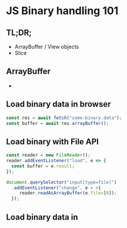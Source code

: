 # JS Binary handling 101

## TL;DR; 

* ArrayBuffer / View objects
* Slice

## ArrayBuffer

* 

## Load binary data in browser

~~~javascript
const res = await fetch("some-binary.data");
const buffer = await res.arrayBuffer();
~~~

## Load binary with File API

~~~javascript
const reader = new FileReader();
reader.addEventListener("load", e => {
  const buffer = e.result;
});

document.querySelector("input[type=file]")
  .addEventListener("change", e = >{
     reader.readAsArrayBuffer(e.files[0]);
  });
~~~

## Load binary data in 
  